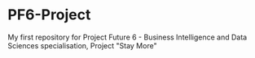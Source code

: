 # PF6-Project
My first repository for Project Future 6 - Business Intelligence and Data Sciences specialisation, Project "Stay More"
